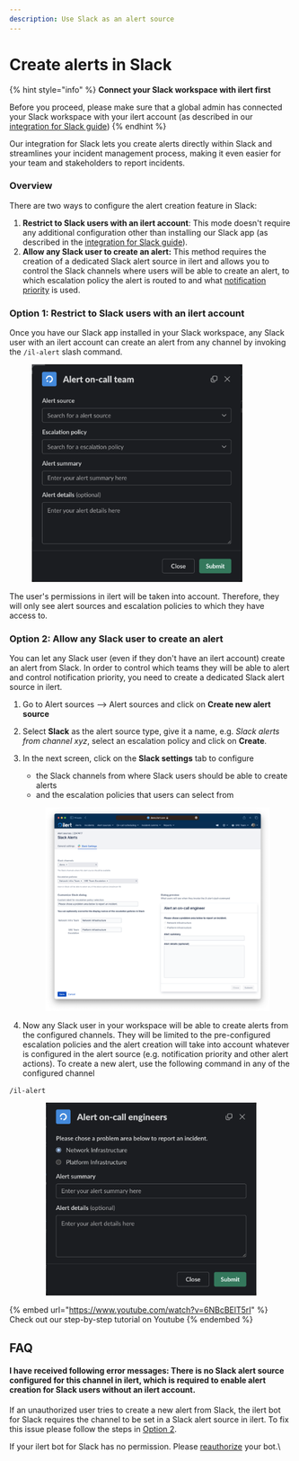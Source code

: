 ```yaml
---
description: Use Slack as an alert source
---
```


# Create alerts in Slack

{% hint style="info" %}
**Connect your Slack workspace with ilert first**

Before you proceed, please make sure that a global admin has connected your Slack workspace with your ilert account (as described in our [integration for Slack guide](./))
{% endhint %}

Our integration for Slack lets you create alerts directly within Slack and streamlines your incident management process, making it even easier for your team and stakeholders to report incidents.

### Overview

There are two ways to configure the alert creation feature in Slack:

1. **Restrict to Slack users with an ilert account**: This mode doesn't require any additional configuration other than installing our Slack app (as described in the [integration for Slack guide](./)).&#x20;
2. **Allow any Slack user to create an alert:** This method requires the creation of a dedicated Slack alert source in ilert and allows you to control the Slack channels where users will be able to create an alert, to which escalation policy the alert is routed to and what [notification priority](../../alerting/alert-sources.md#customise-your-alerts-with-notification-priority) is used.&#x20;

### Option 1: Restrict to Slack users with an ilert account

Once you have our Slack app installed in your Slack workspace, any Slack user with an ilert account can create an alert from any channel by invoking the `/il-alert` slash command.

<figure><img src="../../.gitbook/assets/image (1) (1) (2).png" alt="" width="375"><figcaption></figcaption></figure>

The user's permissions in ilert will be taken into account. Therefore, they will only see alert sources and escalation policies to which they have access to.&#x20;

### Option 2: A**llow any Slack user to create an alert**

You can let any Slack user (even if they don't have an ilert account) create an alert from Slack. In order to control which teams they will be able to alert and control notification priority, you need to create a dedicated Slack alert source in ilert.

1. Go to Alert sources --> Alert sources and click on **Create new alert source**
2. Select **Slack** as the alert source type, give it a name, e.g. _Slack alerts from channel xyz_, select an escalation policy and click on **Create**.
3.  In the next screen, click on the **Slack settings** tab to configure

    * the Slack channels from where Slack users should be able to create alerts
    * and the escalation policies that users can select from





    <figure><img src="../../.gitbook/assets/Screenshot 2023-06-21 at 12.00.44.png" alt=""><figcaption></figcaption></figure>
4. Now any Slack user in your workspace will be able to create alerts from the configured channels. They will be limited to the pre-configured escalation policies and the alert creation will take into account whatever is configured in the alert source (e.g. notification priority and other alert actions). To create a new alert, use the following command in any of the configured channel&#x20;

```
/il-alert
```

<div align="center"><figure><img src="../../.gitbook/assets/image (1) (6).png" alt="" width="375"><figcaption></figcaption></figure></div>

{% embed url="https://www.youtube.com/watch?v=6NBcBElT5rI" %}
Check out our step-by-step tutorial on Youtube
{% endembed %}

## FAQ

#### **I have received following error messages:** There is no Slack alert source configured for this channel in ilert, which is required to enable alert creation for Slack users without an ilert account.

If an unauthorized user tries to create a new alert from Slack, the ilert bot for Slack requires the channel to be set in a Slack alert source in ilert. To fix this issue please follow the steps in [Option 2](create-alerts-in-slack.md#option-2-allow-any-slack-user-to-create-an-alert).

If your ilert bot for Slack has no permission. Please [reauthorize](./#re-authorizing-your-slack-workspace) your bot.\
